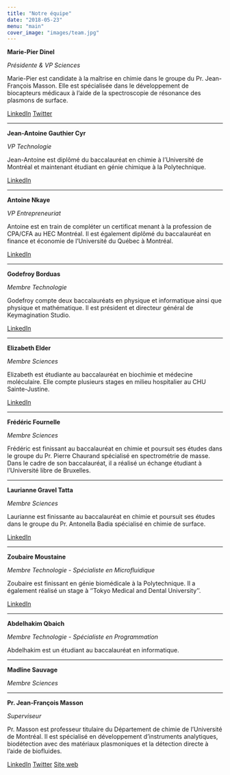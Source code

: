 ```yaml
---
title: "Notre équipe"
date: "2018-05-23"
menu: "main"
cover_image: "images/team.jpg"
---
```


**Marie-Pier Dinel**

*Présidente & VP Sciences*

Marie-Pier est candidate à la maîtrise en chimie dans le groupe du
Pr. Jean-François Masson. Elle est spécialisée dans le développement de
biocapteurs médicaux à l’aide de la spectroscopie de résonance des plasmons de
surface.

[LinkedIn](//linkedin.com/in/marie-pier-dinel-677658b9)
[Twitter](//twitter.com/MPDinel)

---

**Jean-Antoine Gauthier Cyr**

*VP Technologie*

Jean-Antoine est diplômé du baccalauréat en chimie à l’Université de Montréal
et maintenant étudiant en génie chimique à la Polytechnique.

[LinkedIn](//linkedin.com/in/jean-antoine-gauthier-cyr-8904b6134)

---

**Antoine Nkaye**

*VP Entrepreneuriat*

Antoine est en train de compléter un certificat menant à la profession de
CPA/CFA au HEC Montréal. Il est également diplômé du baccalauréat en finance et
économie de l’Université du Québec à Montréal.

[LinkedIn](//linkedin.com/in/antoine-nkaye-5bbb438b)

---

**Godefroy Borduas**

*Membre Technologie*

Godefroy compte deux baccalauréats en physique et informatique ainsi que
physique et mathématique. Il est président et directeur général de
Keymagination Studio.

[LinkedIn](//linkedin.com/in/godefroy-borduas-a798bba3)

---

**Elizabeth Elder**

*Membre Sciences*

Elizabeth est étudiante au baccalauréat en biochimie et médecine moléculaire.
Elle compte plusieurs stages en milieu hospitalier au CHU Sainte-Justine.

[LinkedIn](//linkedin.com/in/elizabeth-elder-11010171)

---

**Frédéric Fournelle**

*Membre Sciences*

Frédéric est finissant au baccalauréat en chimie et poursuit ses études dans le
groupe du Pr. Pierre Chaurand spécialisé en spectrométrie de masse. Dans le
cadre de son baccalauréat, il a réalisé un échange étudiant à l’Université
libre de Bruxelles.

---

**Laurianne Gravel Tatta**

*Membre Sciences*

Laurianne est finissante au baccalauréat en chimie et poursuit ses études dans
le groupe du Pr. Antonella Badia spécialisé en chimie de surface.

[LinkedIn](//ca.linkedin.com/in/laurianne-gravel-tatta-91880a131)

---

**Zoubaire Moustaine**

*Membre Technologie - Spécialiste en Microfluidique*

Zoubaire est finissant en génie biomédicale à la Polytechnique. Il a également
réalisé un stage à ‘’Tokyo Medical and Dental University’’.

[LinkedIn](//linkedin.com/in/zoubaire-moustaine-68b376b2)

---

**Abdelhakim Qbaich**

*Membre Technologie - Spécialiste en Programmation*

Abdelhakim est un étudiant au baccalauréat en informatique.

---

**Madline Sauvage**

*Membre Sciences*

<!--Madline est finissante à la maîtrise en ????. Elle commence maintenant son
doctorat avec le groupe du Delphine Bouilly PhD spécialisé en …?-->

---

**Pr. Jean-François Masson**

*Superviseur*

Pr. Masson est professeur titulaire du Département de chimie de l’Université de
Montréal. Il est spécialisé en développement d’instruments analytiques,
biodétection avec des matériaux plasmoniques et la détection directe à l’aide
de biofluides.

[LinkedIn](//linkedin.com/in/jean-francois-masson-5071181a)
[Twitter](//twitter.com/Masson_chem)
[Site web](//sprbiosensors.com)

